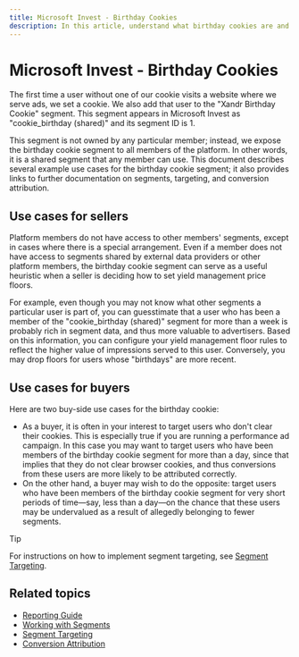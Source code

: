 ```yaml
---
title: Microsoft Invest - Birthday Cookies
description: In this article, understand what birthday cookies are and how these segments can be useful to buyers and sellers.
---
```


# Microsoft Invest - Birthday Cookies

The first time a user without one of our cookie visits a website where we serve ads, we set a cookie. We also add that user to the "Xandr Birthday Cookie" segment. This segment appears in Microsoft Invest as "cookie_birthday (shared)" and its segment ID is 1.

This segment is not owned by any particular member; instead, we expose the birthday cookie segment to all members of the platform. In other words, it is a shared segment that any member can use. This document describes several example use cases for the birthday cookie segment; it also provides links to further documentation on segments, targeting, and conversion attribution.

## Use cases for sellers

Platform members do not have access to other members' segments, except in cases where there is a special arrangement. Even if a member does not have access to segments shared by external data providers or other platform members, the birthday cookie segment can serve as a useful heuristic when a seller is deciding how to set yield management price floors.

For example, even though you may not know what other segments a particular user is part of, you can guesstimate that a user who has been
a member of the "cookie_birthday (shared)" segment for more than a week is probably rich in segment data, and thus more valuable to advertisers. Based on this information, you can configure your yield management floor rules to reflect the higher value of impressions served to this user. Conversely, you may drop floors for users whose "birthdays" are more recent.

## Use cases for buyers

Here are two buy-side use cases for the birthday cookie:

- As a buyer, it is often in your interest to target users who don't clear their cookies. This is especially true if you are running a
  performance ad campaign. In this case you may want to target users who have been members of the birthday cookie segment for more than a day, since that implies that they do not clear browser cookies, and thus conversions from these users are more likely to be attributed
  correctly.
- On the other hand, a buyer may wish to do the opposite: target users who have been members of the birthday cookie segment for very short
  periods of time—say, less than a day—on the chance that these users may be undervalued as a result of allegedly belonging to fewer   segments.

> [!TIP]
> For instructions on how to implement segment targeting, see [Segment Targeting](segment-targeting.md).

## Related topics

- [Reporting Guide](reporting-guide.md)
- [Working with Segments](working-with-segments.md)
- [Segment Targeting](segment-targeting.md)
- [Conversion Attribution](conversion-attribution.md)
